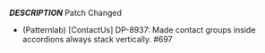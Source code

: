 ___DESCRIPTION___
Patch
Changed
- (Patternlab) [ContactUs] DP-8937: Made contact groups inside accordions always stack vertically. #697

